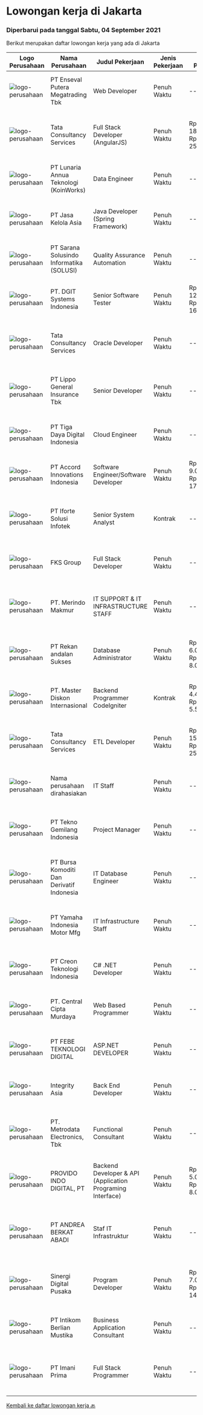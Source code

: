 
  # Lowongan kerja di Jakarta

  ### Diperbarui pada tanggal Sabtu, 04 September 2021

  Berikut merupakan daftar lowongan kerja yang ada di Jakarta

  |Logo Perusahaan | Nama Perusahaan | Judul Pekerjaan | Jenis Pekerjaan | Gaji Pekerjaan | Lokasi | Deskripsi | Tanggal diunggah | Pranala |
  | -------------- | --------------- | --------------- | --------- | --------- | -------------- | ------- | ----------- | ----------- |
  |![logo-perusahaan](https://image-service-cdn.seek.com.au/75282914681f1a65c44c32b321a482e587c47d05/ee4dce1061f3f616224767ad58cb2fc751b8d2dc)|PT Enseval Putera Megatrading Tbk|Web Developer|Penuh Waktu|---|Jakarta Raya|Candidate must possess at least a Bachelor's Degree from either Computer Science/Information Technology, Engineering (Computer/Telecommunication),...|Jumat, 03 September 2021|https://www.jobstreet.co.id/id/job/web-developer-3608628?token=0~5c61651c-8d4d-4405-97ac-195c35a9f3f6&sectionRank=1&jobId=jobstreet-id-job-3608628|
|![logo-perusahaan](https://image-service-cdn.seek.com.au/10803c5a9aadef45b9a0c7018854dddf536a6eff/ee4dce1061f3f616224767ad58cb2fc751b8d2dc)|Tata Consultancy Services|Full Stack Developer (AngularJS)|Penuh Waktu|Rp. 18.000.000-Rp. 25.200.000|Jakarta Raya|Think Careers! Think TCS!Tata Consultancy Services (TCS) is a multinational IT services and consulting company, headquartered in Mumbai, Maharashtra,...|Sabtu, 04 September 2021|https://www.jobstreet.co.id/id/job/full-stack-developer-angularjs-4643254/origin/my?token=0~5c61651c-8d4d-4405-97ac-195c35a9f3f6&sectionRank=2&jobId=jobstreet-my-job-4643254|
|![logo-perusahaan](https://image-service-cdn.seek.com.au/aab0a5465545de2bbfc9a4ae4502897f3e28e138/ee4dce1061f3f616224767ad58cb2fc751b8d2dc)|PT Lunaria Annua Teknologi (KoinWorks)|Data Engineer|Penuh Waktu|---|Jakarta Selatan|We are looking for a savvy Data Engineer to join our growing team of analytics expert. The Data Engineer will support our software engineer, database...|Jumat, 03 September 2021|https://www.jobstreet.co.id/id/job/data-engineer-3603213?token=0~5c61651c-8d4d-4405-97ac-195c35a9f3f6&sectionRank=3&jobId=jobstreet-id-job-3603213|
|![logo-perusahaan](https://image-service-cdn.seek.com.au/f73294ff892ffa90c9408d4c655195c050786a4a/ee4dce1061f3f616224767ad58cb2fc751b8d2dc)|PT Jasa Kelola Asia|Java Developer (Spring Framework)|Penuh Waktu|---|Jakarta Raya|Requirement : Candidate must possess at least Diploma, Bachelor's Degree in any field. At least 2 Year(s) of working experience in the related field...|Jumat, 03 September 2021|https://www.jobstreet.co.id/id/job/java-developer-spring-framework-3603209?token=0~5c61651c-8d4d-4405-97ac-195c35a9f3f6&sectionRank=4&jobId=jobstreet-id-job-3603209|
|![logo-perusahaan](https://image-service-cdn.seek.com.au/e0c4c27e5397d41935e4fa580ddc8aeb172c0970/ee4dce1061f3f616224767ad58cb2fc751b8d2dc)|PT Sarana Solusindo Informatika (SOLUSI)|Quality Assurance Automation|Penuh Waktu|---|Jakarta Selatan|Basic Qualifications: Candidate at least Bachelor’s Degree in Information Technology or equivalent Having experience 1 year as Quality Assurance or...|Jumat, 03 September 2021|https://www.jobstreet.co.id/id/job/quality-assurance-automation-3608723?token=0~5c61651c-8d4d-4405-97ac-195c35a9f3f6&sectionRank=5&jobId=jobstreet-id-job-3608723|
|![logo-perusahaan](https://image-service-cdn.seek.com.au/e1681d73e68b1b74b5b5136363b820dd70a250df/ee4dce1061f3f616224767ad58cb2fc751b8d2dc)|PT. DGIT Systems Indonesia|Senior Software Tester|Penuh Waktu|Rp. 12.000.000-Rp. 16.000.000|Badung|We believe work should be a fun development journey but the challenging one! Our great teams will support you to achieve that and delivering great...|Jumat, 03 September 2021|https://www.jobstreet.co.id/id/job/senior-software-tester-3608913?token=0~5c61651c-8d4d-4405-97ac-195c35a9f3f6&sectionRank=6&jobId=jobstreet-id-job-3608913|
|![logo-perusahaan](https://image-service-cdn.seek.com.au/10803c5a9aadef45b9a0c7018854dddf536a6eff/ee4dce1061f3f616224767ad58cb2fc751b8d2dc)|Tata Consultancy Services|Oracle Developer|Penuh Waktu|---|Jakarta Raya|Think Careers! Think TCS!Tata Consultancy Services (TCS) is a multinational IT services and consulting company, headquartered in Mumbai, Maharashtra,...|Sabtu, 04 September 2021|https://www.jobstreet.co.id/id/job/oracle-developer-4643247/origin/my?token=0~5c61651c-8d4d-4405-97ac-195c35a9f3f6&sectionRank=7&jobId=jobstreet-my-job-4643247|
|![logo-perusahaan](https://image-service-cdn.seek.com.au/c328ab6841348541901fb1f5f985d49e130c628c/ee4dce1061f3f616224767ad58cb2fc751b8d2dc)|PT Lippo General Insurance Tbk|Senior Developer|Penuh Waktu|---|Jakarta Raya|Membuat kode program, debug program dan memastikan program aplikasi berjalan sesuai dengan rancangan yang telah dibuat Berkoordinasi dengan business...|Jumat, 03 September 2021|https://www.jobstreet.co.id/id/job/senior-developer-3602497?token=0~5c61651c-8d4d-4405-97ac-195c35a9f3f6&sectionRank=8&jobId=jobstreet-id-job-3602497|
|![logo-perusahaan](https://image-service-cdn.seek.com.au/c4469d1d13af4919311d77d761f9058911e241df/ee4dce1061f3f616224767ad58cb2fc751b8d2dc)|PT Tiga Daya Digital Indonesia|Cloud Engineer|Penuh Waktu|---|Jakarta Selatan|Candidate must possess at least Bachelors Degree in Computer Science, Information Technology or equivalent. At least 4 years of working experience in...|Jumat, 03 September 2021|https://www.jobstreet.co.id/id/job/cloud-engineer-3602501?token=0~5c61651c-8d4d-4405-97ac-195c35a9f3f6&sectionRank=9&jobId=jobstreet-id-job-3602501|
|![logo-perusahaan](https://us.123rf.com/450wm/pavelstasevich/pavelstasevich1811/pavelstasevich181101027/112815900-stock-vector-no-image-available-icon-flat-vector.jpg?ver=6)|PT Accord Innovations Indonesia|Software Engineer/Software Developer|Penuh Waktu|Rp. 9.000.000-Rp. 17.600.000|Jakarta Raya|Major IT, Banking, Insurance Companies in Indonesia are Hiring for - Senior Backend Developers / Engineers with qualifications &amp; Job Description...|Jumat, 03 September 2021|https://www.jobstreet.co.id/id/job/software-engineer-software-developer-3617959?token=0~5c61651c-8d4d-4405-97ac-195c35a9f3f6&sectionRank=10&jobId=jobstreet-id-job-3617959|
|![logo-perusahaan](https://image-service-cdn.seek.com.au/ce2f89bf532ebdf936db63b59d10600a0e084a98/ee4dce1061f3f616224767ad58cb2fc751b8d2dc)|PT Iforte Solusi Infotek|Senior System Analyst|Kontrak|---|Jakarta Raya|ROLE AND RESPONSIBILITIES Prepare Business Requirement Development (BRD) by identifying customer needs in order to ensure the provision of the system...|Jumat, 03 September 2021|https://www.jobstreet.co.id/id/job/senior-system-analyst-3617951?token=0~5c61651c-8d4d-4405-97ac-195c35a9f3f6&sectionRank=11&jobId=jobstreet-id-job-3617951|
|![logo-perusahaan](https://image-service-cdn.seek.com.au/c4cb46d144a36e98a90bda6de846331b5ac112c3/ee4dce1061f3f616224767ad58cb2fc751b8d2dc)|FKS Group|Full Stack Developer|Penuh Waktu|---|Jakarta Selatan|Requirements:  Having skill set in .net, C#, PHP (Laravel), react native Mastered in programming technic (Socket, web API, web MVC, and Desktop Apps)...|Jumat, 03 September 2021|https://www.jobstreet.co.id/id/job/full-stack-developer-3618814?token=0~5c61651c-8d4d-4405-97ac-195c35a9f3f6&sectionRank=12&jobId=jobstreet-id-job-3618814|
|![logo-perusahaan](https://us.123rf.com/450wm/pavelstasevich/pavelstasevich1811/pavelstasevich181101027/112815900-stock-vector-no-image-available-icon-flat-vector.jpg?ver=6)|PT. Merindo Makmur|IT SUPPORT & IT INFRASTRUCTURE STAFF|Penuh Waktu|---|Jakarta Raya|Kami PT. Merindo Makmur merupakan perusahaan yang menyediakan berbagai produk dan solusi untuk industri seperti: solusi digital, woodworking, farmasi,...|Jumat, 03 September 2021|https://www.jobstreet.co.id/id/job/it-support-it-infrastructure-staff-3617940?token=0~5c61651c-8d4d-4405-97ac-195c35a9f3f6&sectionRank=13&jobId=jobstreet-id-job-3617940|
|![logo-perusahaan](https://image-service-cdn.seek.com.au/c35309dfe414b8df25643011259aa2c410288b5d/ee4dce1061f3f616224767ad58cb2fc751b8d2dc)|PT Rekan andalan Sukses|Database Administrator|Penuh Waktu|Rp. 6.000.000-Rp. 8.000.000|Jakarta Selatan|Requirements : Having a Bachelor’s Degree majoring in Computer Science/Information Technology/Informatic Engineer or equivalent Having minimum 2 years...|Jumat, 03 September 2021|https://www.jobstreet.co.id/id/job/database-administrator-3618819?token=0~5c61651c-8d4d-4405-97ac-195c35a9f3f6&sectionRank=14&jobId=jobstreet-id-job-3618819|
|![logo-perusahaan](https://image-service-cdn.seek.com.au/058510ab1c6810eae67a262177743f97d053cc1b/ee4dce1061f3f616224767ad58cb2fc751b8d2dc)|PT. Master Diskon Internasional|Backend Programmer CodeIgniter|Kontrak|Rp. 4.417.500-Rp. 5.500.000|Jakarta Selatan|Menyelesaikan pekerjaan perbaikan/penambahan program Mengkomunikasikan dengan tim mengenai solusi yang terbaik atas masalah/usulan end user...|Jumat, 03 September 2021|https://www.jobstreet.co.id/id/job/backend-programmer-codeigniter-3618841?token=0~5c61651c-8d4d-4405-97ac-195c35a9f3f6&sectionRank=15&jobId=jobstreet-id-job-3618841|
|![logo-perusahaan](https://image-service-cdn.seek.com.au/10803c5a9aadef45b9a0c7018854dddf536a6eff/ee4dce1061f3f616224767ad58cb2fc751b8d2dc)|Tata Consultancy Services|ETL Developer|Penuh Waktu|Rp. 15.000.000-Rp. 25.000.000|Jakarta Raya|Think Careers! Think TCS!Tata Consultancy Services (TCS) is a multinational IT services and consulting company, headquartered in Mumbai, Maharashtra,...|Sabtu, 04 September 2021|https://www.jobstreet.co.id/id/job/etl-developer-4643279/origin/my?token=0~5c61651c-8d4d-4405-97ac-195c35a9f3f6&sectionRank=16&jobId=jobstreet-my-job-4643279|
|![logo-perusahaan](https://us.123rf.com/450wm/pavelstasevich/pavelstasevich1811/pavelstasevich181101027/112815900-stock-vector-no-image-available-icon-flat-vector.jpg?ver=6)|Nama perusahaan dirahasiakan|IT Staff|Penuh Waktu|---|Jakarta Raya|Tugas &amp; Tanggung Jawab : Mengembangkan dan memelihara sistem bisnis perusahaan dipusat dan di cabang Memahami serta dapat melakukan Development...|Jumat, 03 September 2021|https://www.jobstreet.co.id/id/job/it-staff-3618859?token=0~5c61651c-8d4d-4405-97ac-195c35a9f3f6&sectionRank=17&jobId=jobstreet-id-job-3618859|
|![logo-perusahaan](https://image-service-cdn.seek.com.au/791b692ef1bceca5bae4c4b296253378b6837e7c/ee4dce1061f3f616224767ad58cb2fc751b8d2dc)|PT Tekno Gemilang Indonesia|Project Manager|Penuh Waktu|---|Jakarta Raya|Able to communicate and deft in analyzing business needs Bachelor Degree in Information Technology / Engineering / Business / Science major Knowledge...|Jumat, 03 September 2021|https://www.jobstreet.co.id/id/job/project-manager-3618872?token=0~5c61651c-8d4d-4405-97ac-195c35a9f3f6&sectionRank=18&jobId=jobstreet-id-job-3618872|
|![logo-perusahaan](https://image-service-cdn.seek.com.au/fb2ca1ada580110e5125dc3c9ae1642392e5dd03/ee4dce1061f3f616224767ad58cb2fc751b8d2dc)|PT Bursa Komoditi Dan Derivatif Indonesia|IT Database Engineer|Penuh Waktu|---|Jakarta Pusat|Requirements: Candidate must possess at least Bachelor's Degree in Engineering (Computer/Telecommunication), Computer Science/Information Technology...|Jumat, 03 September 2021|https://www.jobstreet.co.id/id/job/it-database-engineer-3603056?token=0~5c61651c-8d4d-4405-97ac-195c35a9f3f6&sectionRank=19&jobId=jobstreet-id-job-3603056|
|![logo-perusahaan](https://image-service-cdn.seek.com.au/090a1253e8fdba034f4064204066f8d77771a659/ee4dce1061f3f616224767ad58cb2fc751b8d2dc)|PT Yamaha Indonesia Motor Mfg|IT Infrastructure Staff|Penuh Waktu|---|Jakarta Timur|REQUIREMENT : S1 Teknik Informatika Diutamakan yang memiliki pengalaman sebagai IT infrastructure min. 2 tahun Familiar dengan Server Infrastructure...|Jumat, 03 September 2021|https://www.jobstreet.co.id/id/job/it-infrastructure-staff-3618873?token=0~5c61651c-8d4d-4405-97ac-195c35a9f3f6&sectionRank=20&jobId=jobstreet-id-job-3618873|
|![logo-perusahaan](https://image-service-cdn.seek.com.au/78901259d4decf231e925fe499347bc599591a6f/ee4dce1061f3f616224767ad58cb2fc751b8d2dc)|PT Creon Teknologi Indonesia|C# .NET Developer|Penuh Waktu|---|Jakarta Barat|Job Responsibilities: Involved in all phases of the software development life cycle – from requirements analysis, development, testing and...|Jumat, 03 September 2021|https://www.jobstreet.co.id/id/job/c-net-developer-3611771?token=0~5c61651c-8d4d-4405-97ac-195c35a9f3f6&sectionRank=21&jobId=jobstreet-id-job-3611771|
|![logo-perusahaan](https://image-service-cdn.seek.com.au/eeb66a83615e77e2f0658052312ccd3a7381bee7/ee4dce1061f3f616224767ad58cb2fc751b8d2dc)|PT. Central Cipta Murdaya|Web Based Programmer|Penuh Waktu|---|Jakarta Utara|Requirement : Bachelor degree in Information Technology, Web Development or related field Solid knowledge and experience in programming applications...|Jumat, 03 September 2021|https://www.jobstreet.co.id/id/job/web-based-programmer-3608526?token=0~5c61651c-8d4d-4405-97ac-195c35a9f3f6&sectionRank=22&jobId=jobstreet-id-job-3608526|
|![logo-perusahaan](https://image-service-cdn.seek.com.au/b4619e812a021314a0efe4adb3f3a1e029405531/ee4dce1061f3f616224767ad58cb2fc751b8d2dc)|PT FEBE TEKNOLOGI DIGITAL|ASP.NET DEVELOPER|Penuh Waktu|---|Jakarta Barat|ASP.NET MVC (C#) Development Full-stack Web Development SQL Query, Database Scheme &amp; ERD Design MS SQL Server or MySQL Database Minimum 2 years...|Jumat, 03 September 2021|https://www.jobstreet.co.id/id/job/asp-net-developer-3603149?token=0~5c61651c-8d4d-4405-97ac-195c35a9f3f6&sectionRank=23&jobId=jobstreet-id-job-3603149|
|![logo-perusahaan](https://image-service-cdn.seek.com.au/417e43c6079def038490d774a46e605fd00063f5/ee4dce1061f3f616224767ad58cb2fc751b8d2dc)|Integrity Asia|Back End Developer|Penuh Waktu|---|Jakarta Selatan|We are looking for Back-end Developers to complement our team of Front-end Developers, in developing bespoke applications for clients. The role...|Jumat, 03 September 2021|https://www.jobstreet.co.id/id/job/back-end-developer-3608587?token=0~5c61651c-8d4d-4405-97ac-195c35a9f3f6&sectionRank=24&jobId=jobstreet-id-job-3608587|
|![logo-perusahaan](https://image-service-cdn.seek.com.au/0d75518309b56a3cff39daa569b0ba02cc7a22f2/ee4dce1061f3f616224767ad58cb2fc751b8d2dc)|PT. Metrodata Electronics, Tbk|Functional Consultant|Penuh Waktu|---|Jakarta Barat|Requirements: Candidate must possess at least a bachelor Degree, Financials/Accountancy/Industrial Engineering or equivalent, preferable with major :...|Jumat, 03 September 2021|https://www.jobstreet.co.id/id/job/functional-consultant-3603103?token=0~5c61651c-8d4d-4405-97ac-195c35a9f3f6&sectionRank=25&jobId=jobstreet-id-job-3603103|
|![logo-perusahaan](https://us.123rf.com/450wm/pavelstasevich/pavelstasevich1811/pavelstasevich181101027/112815900-stock-vector-no-image-available-icon-flat-vector.jpg?ver=6)|PROVIDO INDO DIGITAL, PT|Backend Developer & API (Application Programing Interface)|Penuh Waktu|Rp. 5.000.000-Rp. 8.000.000|Jakarta Selatan|Persyaratan : Menguasai PHP terutama dalam pemrograman API Menguasai database SQL Server maupun My Sql, trigger, stored procedure, view, dll Paham CI...|Jumat, 03 September 2021|https://www.jobstreet.co.id/id/job/backend-developer-api-application-programing-interface-3608493?token=0~5c61651c-8d4d-4405-97ac-195c35a9f3f6&sectionRank=26&jobId=jobstreet-id-job-3608493|
|![logo-perusahaan](https://image-service-cdn.seek.com.au/838f51c38a67ddf8c7942321212e6539cdbc291c/ee4dce1061f3f616224767ad58cb2fc751b8d2dc)|PT ANDREA BERKAT ABADI|Staf IT Infrastruktur|Penuh Waktu|---|Jakarta Pusat|Persyaratan Pendidikan minimal S1/D3 Jurusan Teknik Komputer,Teknik Informatika,Manajemen Informatika,Teknik Elektronika,Teknik Komputer dan...|Jumat, 03 September 2021|https://www.jobstreet.co.id/id/job/staf-it-infrastruktur-3618876?token=0~5c61651c-8d4d-4405-97ac-195c35a9f3f6&sectionRank=27&jobId=jobstreet-id-job-3618876|
|![logo-perusahaan](https://image-service-cdn.seek.com.au/2a690b70350def8d0e97db69d2b13a3e234356af/ee4dce1061f3f616224767ad58cb2fc751b8d2dc)|Sinergi Digital Pusaka|Program Developer|Penuh Waktu|Rp. 7.000.000-Rp. 14.000.000|Jakarta Pusat|Responsibilities: Analyse and translate customer needs to be an effective technical proposal/design of system development. Perform system check and...|Jumat, 03 September 2021|https://www.jobstreet.co.id/id/job/program-developer-3602806?token=0~5c61651c-8d4d-4405-97ac-195c35a9f3f6&sectionRank=28&jobId=jobstreet-id-job-3602806|
|![logo-perusahaan](https://image-service-cdn.seek.com.au/ea5f264702bab5af336fb703e911912eeb350135/ee4dce1061f3f616224767ad58cb2fc751b8d2dc)|PT Intikom Berlian Mustika|Business Application Consultant|Penuh Waktu|---|Jakarta Raya|Requirements: Bachelor Degree / Master Degree in Industrial Engineering / System Information or other relevant fields of study. Minimum 1-year...|Jumat, 03 September 2021|https://www.jobstreet.co.id/id/job/business-application-consultant-3602757?token=0~5c61651c-8d4d-4405-97ac-195c35a9f3f6&sectionRank=29&jobId=jobstreet-id-job-3602757|
|![logo-perusahaan](https://image-service-cdn.seek.com.au/5dc46a814af9302f818883cf19e938e40b120d77/ee4dce1061f3f616224767ad58cb2fc751b8d2dc)|PT Imani Prima|Full Stack Programmer|Penuh Waktu|---|Jakarta Selatan|Deskripsi Pekerjaan Membangun dan mengembangkan program/aplikasi yang sesuai dengan spesifikasi fungsional dan teknis Memelihara program/aplikasi yang...|Jumat, 03 September 2021|https://www.jobstreet.co.id/id/job/full-stack-programmer-3608922?token=0~5c61651c-8d4d-4405-97ac-195c35a9f3f6&sectionRank=30&jobId=jobstreet-id-job-3608922|


  [Kembali ke daftar lowongan kerja 🔙](../README.md#daftar-lowongan-kerja)
  